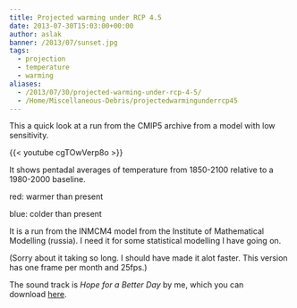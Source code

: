 ```yaml
---
title: Projected warming under RCP 4.5
date: 2013-07-30T15:03:00+00:00
author: aslak
banner: /2013/07/sunset.jpg
tags:
  - projection
  - temperature
  - warming
aliases:
  - /2013/07/30/projected-warming-under-rcp-4-5/
  - /Home/Miscellaneous-Debris/projectedwarmingunderrcp45
---
```


This a quick look at a run from the CMIP5 archive from a model with low sensitivity.
<!--more-->
{{< youtube cgTOwVerp8o >}}

It shows pentadal averages of temperature from 1850-2100 relative to a 1980-2000 baseline.

red: warmer than present

blue: colder than present

It is a run from the INMCM4 model from the Institute of Mathematical Modelling (russia). I need it for some statistical modelling I have going on.


(Sorry about it taking so long. I should have made it alot faster. This version has one frame per month and 25fps.)

The sound track is _Hope for a Better Day_ by me, which you can download [here](http://www.glaciology.net/music).
